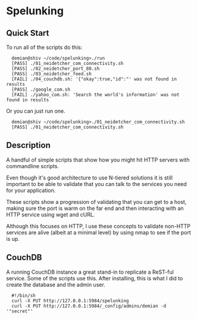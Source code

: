 # Spelunking

## Quick Start
To run all of the scripts do this:

      demian@shiv ~/code/spelunking>./run
      [PASS] ./01_neidetcher_com_connectivity.sh
      [PASS] ./02_neidetcher_port_80.sh
      [PASS] ./03_neidetcher_feed.sh
      [FAIL] ./04_couchdb.sh: '{"okay":true,"id":"' was not found in results
      [PASS] ./google_com.sh
      [FAIL] ./yahoo_com.sh: 'Search the world's information' was not found in results

Or you can just run one.  

      demian@shiv ~/code/spelunking>./01_neidetcher_com_connectivity.sh
      [PASS] ./01_neidetcher_com_connectivity.sh


## Description
A handful of simple scripts that show how you might hit
HTTP servers with commandline scripts.

Even though it's good architecture to use N-tiered 
solutions it is still important to be able to validate
that you can talk to the services you need for your 
application.

These scripts show a progression of validating that you can
get to a host, making sure the port is warm on the far
end and then interacting with an HTTP service using
wget and cURL.

Although this focuses on HTTP, I use these concepts to 
validate non-HTTP services are alive (albeit at a 
minimal level) by using nmap to see if the port is up.

## CouchDB
A running CouchDB instance a great stand-in to replicate
a ReST-ful service.  Some of the scripts use this.  After
installing, this is what I did to create the database and
the admin user.

      #!/bin/sh
      curl -X PUT http://127.0.0.1:5984/spelunking
      curl -X PUT http://127.0.0.1:5984/_config/admins/demian -d '"secret"'


